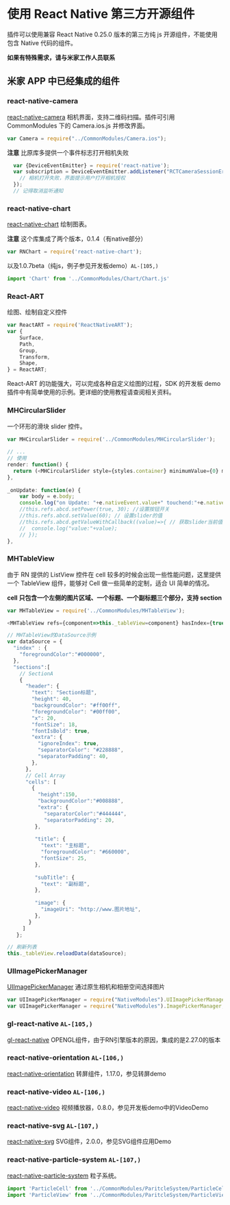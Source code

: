 # 使用 React Native 第三方开源组件

插件可以使用兼容 React Native 0.25.0 版本的第三方纯 js 开源组件，不能使用包含 Native 代码的组件。

**如果有特殊需求，请与米家工作人员联系**

## 米家 APP 中已经集成的组件

### react-native-camera
[react-native-camera](https://github.com/lwansbrough/react-native-camera) 相机界面，支持二维码扫描。插件可引用 CommonModules 下的 Camera.ios.js 并修改界面。

```js
var Camera = require("../CommonModules/Camera.ios");
```

**注意** 比原库多提供一个事件标志打开相机失败

```js
  var {DeviceEventEmitter} = require('react-native');
  var subscription = DeviceEventEmitter.addListener("RCTCameraSessionErrorEvent", (notification) => {
    // 相机打开失败，界面提示用户打开相机授权  
  });
  // 记得取消监听通知
```


### react-native-chart
[react-native-chart](https://github.com/onefold/react-native-chart) 绘制图表。

**注意** 这个库集成了两个版本，0.1.4（有native部分）

```js
var RNChart = require('react-native-chart');
```

以及1.0.7beta（纯js，例子参见开发板demo）`AL-[105,)`

```js
import 'Chart' from '../CommonModules/Chart/Chart.js'
```

	
### React-ART 
绘图、绘制自定义控件

```js
var ReactART = require('ReactNativeART');
var {
	Surface,
	Path,
	Group,
	Transform,
	Shape,
} = ReactART;
```

React-ART 的功能强大，可以完成各种自定义绘图的过程，SDK 的开发板 demo 插件中有简单使用的示例。更详细的使用教程请查阅相关资料。
	
### MHCircularSlider
一个环形的滑块 slider 控件。

```js
var MHCircularSlider = require('../CommonModules/MHCircularSlider');
	
// ...
// 使用
render: function() {
  return (<MHCircularSlider style={styles.container} minimumValue={0} maximumValue={100} value={50} onUpdate={this._onUpdate.bind(this)} ref="sliderA" />);
},
	
_onUpdate: function(e) {
	var body = e.body;
	console.log("on Update: "+e.nativeEvent.value+" touchend:"+e.nativeEvent.touchEnded);
	//this.refs.abcd.setPower(true, 30); //设置按钮开关
	//this.refs.abcd.setValue(60); // 设置slider的值
	//this.refs.abcd.getValueWithCallback((value)=>{ // 获取slider当前值
	//  console.log("value:"+value);
	// });
},
```
 
### MHTableView 
由于 RN 提供的 ListView 控件在 cell 较多的时候会出现一些性能问题，这里提供一个 TableView 组件，能够对 Cell 做一些简单的定制，适合 UI 简单的情况。
	
**cell 只包含一个左侧的图片区域、一个标题、一个副标题三个部分，支持 section**
	
```js
var MHTableView = require('../CommonModules/MHTableView');
```

```js
<MHTableView refs={component=>this._tableView=component} hasIndex={true} onGetMore={this._onGetMore.bind(this)} onSelectRow={this._onSelectRow.bind(this)} />
```

```js
// MHTableView的DataSource示例
var dataSource = {
  "index" : {
    "foregroundColor":"#000000",
  },
  "sections":[
    // SectionA
    {
      "header": {
        "text": "Section标题",
        "height": 40,
        "backgroundColor": "#ff00ff",
        "foregroundColor": "#00ff00",
        "x": 20,
        "fontSize": 18,
        "fontIsBold": true,
        "extra": {
          "ignoreIndex": true,
          "separatorColor": "#228888",
          "separatorPadding": 40,
        },
      },
      // Cell Array
      "cells": [
        {
          "height":150,
          "backgroundColor":"#008888",
          "extra": {
            "separatorColor":"#444444",
            "separatorPadding": 20,
         },
 
         "title": {
           "text": "主标题",
           "foregroundColor": "#660000",
           "fontSize": 25,
         },
 
         "subTitle": {
           "text": "副标题",
         },
      
         "image": {
           "imageUri": "http://www.图片地址",
         },
       }
     ]
   };
```

```js
// 刷新列表
this._tableView.reloadData(dataSource);
```

### UIImagePickerManager
[UIImagePickerManager](https://github.com/marcshilling/react-native-image-picker) 通过原生相机和相册空间选择图片

```js
var UIImagePickerManager = require("NativeModules").UIImagePickerManager; // 旧版
var UIImagePickerManager = require("NativeModules").ImagePickerManager; // 新版
```

### gl-react-native `AL-[105,)`
[gl-react-native](https://github.com/ProjectSeptemberInc/gl-react-native) OPENGL组件，由于RN引擎版本的原因，集成的是2.27.0的版本

### react-native-orientation `AL-[106,)`
[react-native-orientation](https://github.com/yamill/react-native-orientation)
转屏组件，1.17.0，参见转屏demo

### react-native-video `AL-[106,)`
[react-native-video](https://github.com/brentvatne/react-native-video)
视频播放器，0.8.0，参见开发板demo中的VideoDemo

### react-native-svg `AL-[107,)`
[react-native-svg](https://github.com/magicismight/react-native-svg)
SVG组件，2.0.0，参见SVG组件应用Demo

### react-native-particle-system `AL-[107,)`
[react-native-particle-system](https://github.com/greghe/react-native-particle-system) 粒子系统。

```js
import 'ParticleCell' from '../CommonModules/ParitcleSystem/ParticleCell.js'
import 'ParticleView' from '../CommonModules/ParitcleSystem/ParticleView.js'


